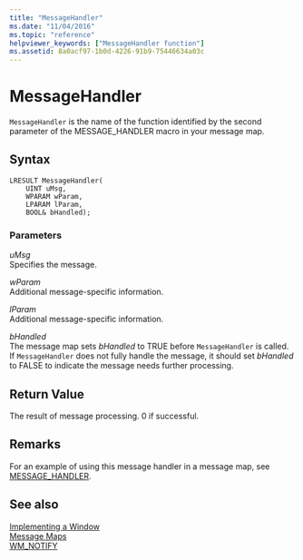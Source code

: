 ```yaml
---
title: "MessageHandler"
ms.date: "11/04/2016"
ms.topic: "reference"
helpviewer_keywords: ["MessageHandler function"]
ms.assetid: 8a0acf97-1b0d-4226-91b9-75446634a03c
---
```

# MessageHandler

`MessageHandler` is the name of the function identified by the second parameter of the MESSAGE_HANDLER macro in your message map.

## Syntax

```
LRESULT MessageHandler(
    UINT uMsg,
    WPARAM wParam,
    LPARAM lParam,
    BOOL& bHandled);
```

### Parameters

*uMsg*<br/>
Specifies the message.

*wParam*<br/>
Additional message-specific information.

*lParam*<br/>
Additional message-specific information.

*bHandled*<br/>
The message map sets *bHandled* to TRUE before `MessageHandler` is called. If `MessageHandler` does not fully handle the message, it should set *bHandled* to FALSE to indicate the message needs further processing.

## Return Value

The result of message processing. 0 if successful.

## Remarks

For an example of using this message handler in a message map, see [MESSAGE_HANDLER](reference/message-map-macros-atl.md#message_handler).

## See also

[Implementing a Window](../atl/implementing-a-window.md)<br/>
[Message Maps](../atl/message-maps-atl.md)<br/>
[WM_NOTIFY](/windows/desktop/controls/wm-notify)
